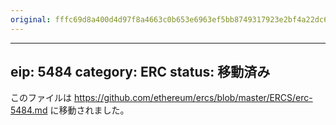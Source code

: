 ```yaml
---
original: fffc69d8a400d4d97f8a4663c0b653e6963ef5bb8749317923e2bf4a22dc6b84
---
```


---
eip: 5484
category: ERC
status: 移動済み
---

このファイルは https://github.com/ethereum/ercs/blob/master/ERCS/erc-5484.md に移動されました。